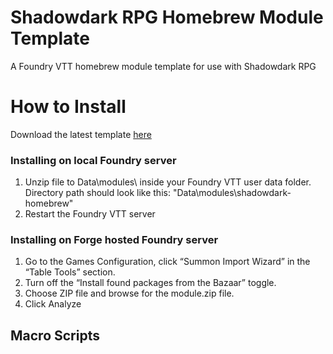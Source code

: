 # Shadowdark RPG Homebrew Module Template
A Foundry VTT homebrew module template for use with Shadowdark RPG

# How to Install
Download the latest template [here](https://github.com/PrototypeESBU/foundryvtt-shadowdark-custom-module/releases/latest/download/shadowdark-homebrew.zip)
### Installing on local Foundry server
1. Unzip file to Data\modules\ inside your Foundry VTT user data folder. Directory path should look like this: "Data\modules\shadowdark-homebrew"
2. Restart the Foundry VTT server

### Installing on Forge hosted Foundry server
1. Go to the Games Configuration, click “Summon Import Wizard” in the “Table Tools” section. 
2. Turn off the “Install found packages from the Bazaar” toggle.
3. Choose ZIP file and browse for the module.zip file. 
4. Click Analyze

## Macro Scripts
